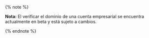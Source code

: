 {% note %}

**Nota:** El verificar el dominio de una cuenta empresarial se encuentra actualmente en beta y está sujeto a cambios.

{% endnote %}